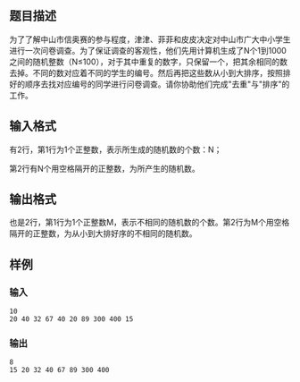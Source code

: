 ## 题目描述
为了了解中山市信奥赛的参与程度，津津、菲菲和皮皮决定对中山市广大中小学生进行一次问卷调查。为了保证调查的客观性，他们先用计算机生成了N个1到1000之间的随机整数（N≤100），对于其中重复的数字，只保留一个，把其余相同的数去掉。不同的数对应着不同的学生的编号。然后再把这些数从小到大排序，按照排好的顺序去找对应编号的同学进行问卷调查。请你协助他们完成"去重"与"排序"的工作。

## 输入格式
有2行，第1行为1个正整数，表示所生成的随机数的个数：N；

第2行有N个用空格隔开的正整数，为所产生的随机数。

## 输出格式
也是2行，第1行为1个正整数M，表示不相同的随机数的个数。第2行为M个用空格隔开的正整数，为从小到大排好序的不相同的随机数。

## 样例
### 输入
```
10
20 40 32 67 40 20 89 300 400 15
```

### 输出
```
8
15 20 32 40 67 89 300 400
```